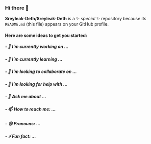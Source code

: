### Hi there 👋


**Sreyleak-Deth/Sreyleak-Deth** is a ✨ _special_ ✨ repository because its `README.md` (this file) appears on your GitHub profile.

#### Here are some ideas to get you started:

##### - 🔭 I’m currently working on ...
##### - 🌱 I’m currently learning ...
##### - 👯 I’m looking to collaborate on ...
##### - 🤔 I’m looking for help with ...
##### - 💬 Ask me about ...
##### - 📫 How to reach me: ...
##### - 😄 Pronouns: ...
##### - ⚡ Fun fact: ...


